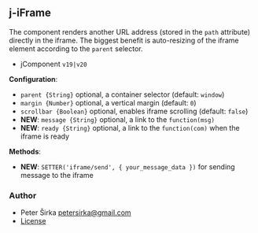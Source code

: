 ## j-iFrame

The component renders another URL address (stored in the `path` attribute) directly in the iframe. The biggest benefit is auto-resizing of the iframe element according to the `parent` selector.

- jComponent `v19|v20`

__Configuration__:

- `parent {String}` optional, a container selector (default: `window`)
- `margin {Number}` optional, a vertical margin (default: `0`)
- `scrollbar {Boolean}` optional, enables iframe scrolling (default: `false`)
- __NEW__: `message {String}` optional, a link to the `function(msg)`
- __NEW__: `ready {String}` optional, a link to the `function(com)` when the iframe is ready

__Methods__:

- __NEW__: `SETTER('iframe/send', { your_message_data })` for sending message to the iframe

### Author

- Peter Širka <petersirka@gmail.com>
- [License](https://www.totaljs.com/license/)